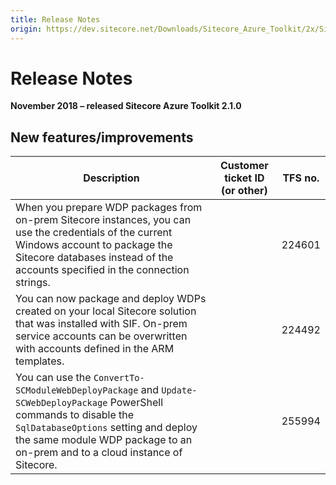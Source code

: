 ```yaml
---
title: Release Notes
origin: https://dev.sitecore.net/Downloads/Sitecore_Azure_Toolkit/2x/Sitecore_Azure_Toolkit_210/Release_Notes
---
```


# Release Notes

**November 2018 – released Sitecore Azure Toolkit 2.1.0**

## New features/improvements

 | Description | Customer ticket ID (or other) | TFS no. |
 | --- | --- | --- |
 | ​​​​When you prepare WDP packages from on-prem Sitecore instances, you can use the credentials of the current Windows account to package the Sitecore databases instead of the accounts specified in the connection strings​. |  | 224601 |
 | You can now package and deploy WDPs created on your local Sitecore solution that was installed with SIF. ​​On-prem service accounts can be overwritten with accounts defined in the ARM templates. ​​ |  | 224492 |
 | You can use the `ConvertTo-SCModuleWebDeployPackage` and `Update-SCWebDeployPackage` PowerShell commands to disable the `SqlDatabaseOptions` setting and deploy the same module WDP package to an on-prem and to a cloud instance of Sitecore. |  | 255994 |